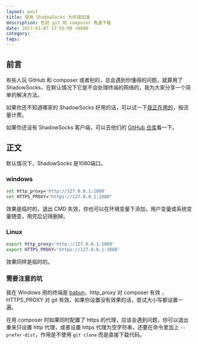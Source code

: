 ```yaml
---
layout: post
title: 使用 ShadowSocks 为终端加速
description: 告别 git 和 composer 龟速下载
date: 2017-01-07 17:55:00 +0800
category:
tags:
---
```


## 前言

有些人玩 GitHub 和 composer 或者别的，总会遇到你懂得的问题，就算用了 ShadowSocks，在默认情况下它是不会处理终端的网络的，我为大家分享一个简单的解决方法。

如果你还不知道哪家的 ShadowSocks 好用的话，可以试一下[我正在用的](http://vpnaff.com/?2289)，按流量计费。

如果你还没有 ShadowSocks 客户端，可以去他们的 [GitHub 仓库](https://github.com/shadowsocks)看一下。

## 正文

默认情况下，ShadowSocks 是1080端口。

### windows

```bash
set http_proxy='http://127.0.0.1:1080'
set HTTPS_PROXY="https://127.0.0.1:1080"
```

效果是临时的，退出 CMD 失效，你也可以在环境变量下添加，用户变量或系统变量随意，用完后记得删掉。

### Linux

```bash
export http_proxy='http://127.0.0.1:1080'
export HTTPS_PROXY='https://127.0.0.1:1080'
```

效果同样是临时的。

### 需要注意的坑

我在 Windows 用的终端是 [babun](https://github.com/babun/babun)，http_proxy 对 composer 有效 ，HTTPS_PROXY 对 git 有效，如果你设置没有效果的话，尝试大小写都设置一遍。

在用 composer 时如果同时配置了 https 的代理，应该会遇到问题，你可以退出重来只设置 http 代理，或者设置 https 代理为空字符串，还要在命令里加上 `--prefer-dist`，作用是不使用 `git clone` 而是直接下载代码。

